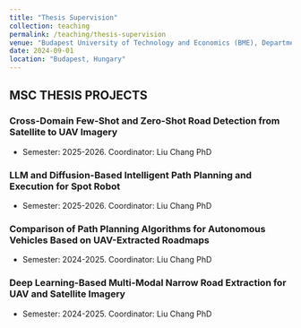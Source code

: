 ```yaml
---
title: "Thesis Supervision"
collection: teaching
permalink: /teaching/thesis-supervision
venue: "Budapest University of Technology and Economics (BME), Department of Networked Systems and Services"
date: 2024-09-01
location: "Budapest, Hungary"
---
```



## MSC THESIS PROJECTS

### Cross-Domain Few-Shot and Zero-Shot Road Detection from Satellite to UAV Imagery
- Semester: 2025-2026. Coordinator: Liu Chang PhD

### LLM and Diffusion-Based Intelligent Path Planning and Execution for Spot Robot
- Semester: 2025-2026. Coordinator: Liu Chang PhD

### Comparison of Path Planning Algorithms for Autonomous Vehicles Based on UAV-Extracted Roadmaps
- Semester: 2024-2025. Coordinator: Liu Chang PhD

### Deep Learning-Based Multi-Modal Narrow Road Extraction for UAV and Satellite Imagery
- Semester: 2024-2025. Coordinator: Liu Chang PhD

